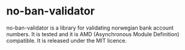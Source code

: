 # no-ban-validator

no-ban-validator is a library for validating norwegian bank account numbers. It
is tested and it is AMD (Asynchronous Module Definition) compatible. It is
released under the MIT licence.
